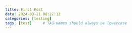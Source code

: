 ```yaml
---
title: First Post
date: 2024-03-21 08:27:12
categories: [testing]
tags: [test]     # TAG names should always be lowercase
---
```

